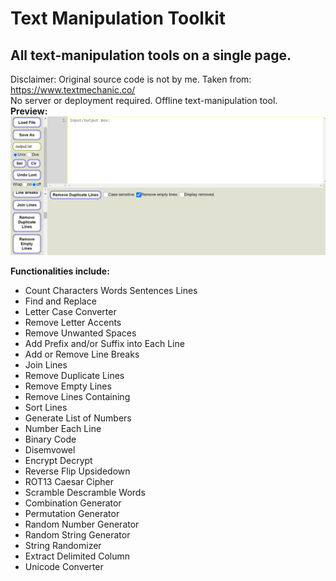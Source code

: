 # Text Manipulation Toolkit
## All text-manipulation tools on a single page.
Disclaimer: Original source code is not by me. Taken from: https://www.textmechanic.co/<br/>
No server or deployment required. Offline text-manipulation tool.<br/>
**Preview:**
![Preview](https://github.com/incubated-geek-cc/text-manipulation-toolkit/blob/main/img/preview.png)

**Functionalities include:**
* Count Characters Words Sentences Lines
* Find and Replace
* Letter Case Converter
* Remove Letter Accents
* Remove Unwanted Spaces
* Add Prefix and/or Suffix into Each Line
* Add or Remove Line Breaks
* Join Lines
* Remove Duplicate Lines
* Remove Empty Lines
* Remove Lines Containing
* Sort Lines
* Generate List of Numbers
* Number Each Line
* Binary Code
* Disemvowel
* Encrypt Decrypt
* Reverse Flip Upsidedown
* ROT13 Caesar Cipher
* Scramble Descramble Words
* Combination Generator
* Permutation Generator
* Random Number Generator
* Random String Generator
* String Randomizer
* Extract Delimited Column
* Unicode Converter